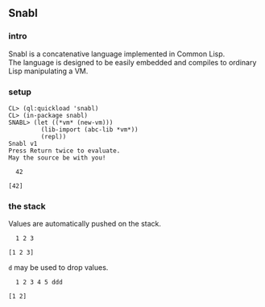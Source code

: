 ## Snabl

### intro
Snabl is a concatenative language implemented in Common Lisp.<br/>
The language is designed to be easily embedded and compiles to ordinary Lisp manipulating a VM.

### setup
```
CL> (ql:quickload 'snabl)
CL> (in-package snabl)
SNABL> (let ((*vm* (new-vm))) 
         (lib-import (abc-lib *vm*))
         (repl))
Snabl v1
Press Return twice to evaluate.
May the source be with you!

  42
  
[42]
```

### the stack

Values are automatically pushed on the stack.

```
  1 2 3

[1 2 3]
```

`d` may be used to drop values.

```
  1 2 3 4 5 ddd
  
[1 2]
```